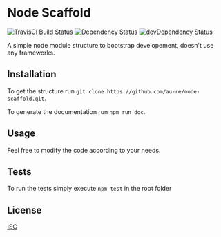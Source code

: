 Node Scaffold
=========

[![TravisCI Build Status][travis-img]][travis-url]
[![Dependency Status](https://david-dm.org/au-re/node-scaffold.svg)](https://david-dm.org/au-re/node-scaffold)
[![devDependency Status](https://david-dm.org/au-re/node-scaffold/dev-status.svg)](https://david-dm.org/au-re/node-scaffold#info=devDependencies)


A simple node module structure to bootstrap developement, doesn't use any frameworks.

## Installation
To get the structure run `git clone https://github.com/au-re/node-scaffold.git`.

To generate the documentation run `npm run doc`.
  
## Usage
Feel free to modify the code according to your needs.

## Tests
To run the tests simply execute `npm test` in the root folder

## License
[ISC](LICENSE)

[travis-img]: https://travis-ci.org/au-re/node-scaffold.svg?branch=master
[travis-url]: https://travis-ci.org/au-re/node-scaffold
